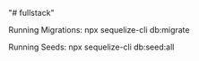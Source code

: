 "# fullstack" 


Running Migrations: npx sequelize-cli db:migrate


Running Seeds: npx sequelize-cli db:seed:all